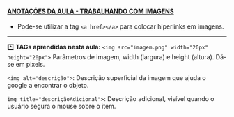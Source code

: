 #### <u>**ANOTAÇÕES DA  AULA - TRABALHANDO COM IMAGENS**</u>

* Pode-se utilizar a tag `<a href></a>` para colocar hiperlinks em imagens.

___

:asterisk: **TAGs aprendidas nesta aula:**
`<img src="imagem.png" width="20px" height="20px">` Parâmetros de imagem, width (largura) e height (altura). Dá-se em pixels.

`<img alt="descrição">`: Descrição superficial da imagem que ajuda o google a encontrar o objeto.

`img title="descriçãoAdicional">`: Descrição adicional, visível quando o usuário segura o mouse sobre o item.